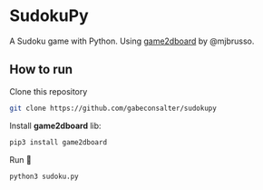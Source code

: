 # SudokuPy

A Sudoku game with Python. Using [game2dboard](https://github.com/mjbrusso/game2dboard) by @mjbrusso.

## How to run

Clone this repository
```bash
git clone https://github.com/gabeconsalter/sudokupy
```

Install **game2dboard** lib:
```bash
pip3 install game2dboard
```

Run 🚀
```bash
python3 sudoku.py
```